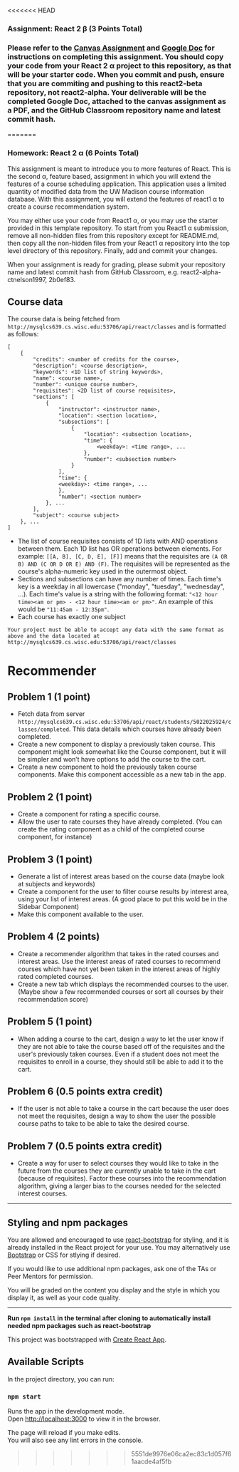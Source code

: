 <<<<<<< HEAD
### Assignment: React 2 β (3 Points Total)

### Please refer to the [Canvas Assignment](https://canvas.wisc.edu/courses/219500/assignments/910617) and [Google Doc](https://docs.google.com/document/d/1xI0ktDjy98_PrU5YjXkcwzOJLd6CajJK9Ed3apRUZDg/edit) for instructions on completing this assignment. You should copy your code from your React 2 α project to this repository, as that will be your starter code. When you commit and push, ensure that you are commiting and pushing to this react2-beta repository, not react2-alpha. Your deliverable will be the completed Google Doc, attached to the canvas assignment as a PDF, and the GitHub Classroom repository name and latest commit hash.
=======
### Homework: React 2 α (6 Points Total) 

This assignment is meant to introduce you to more features of React. This is the second α, feature based, assignment in which you will extend the features of a course scheduling application. This application uses a limited quantity of modified data from the UW Madison course information database. With this assignment, you will extend the features of react1 α to create a course recommendation system.

You may either use your code from React1 α, or you may use the starter provided in this template repository. To start from you React1 α submission, remove all non-hidden files from this repository except for README.md, then copy all the non-hidden files from your React1 α repository into the top level directory of this repository. Finally, add and commit your changes.

When your assignment is ready for grading, please submit your repository name and latest commit hash from GitHub Classroom, e.g. react2-alpha-ctnelson1997, 2b0ef83.
## Course data

The course data is being fetched from `http://mysqlcs639.cs.wisc.edu:53706/api/react/classes` and is formatted as follows:

```
[
    {
        "credits": <number of credits for the course>,
        "description": <course description>,
        "keywords": <1D list of string keywords>,
        "name": <course name>,
        "number": <unique course number>,
        "requisites": <2D list of course requisites>,
        "sections": [
            {
                "instructor": <instructor name>,
                "location": <section location>,
                "subsections": [
                    {
                        "location": <subsection location>,
                        "time": {
                            <weekday>: <time range>, ...
                        },
    					"number": <subsection number>
                    }
                ],
                "time": {
                <weekday>: <time range>, ...
                },
				"number": <section number>
            }, ...
        ],
        "subject": <course subject>
    }, ...
]
```

- The list of course requisites consists of 1D lists with AND operations between them. Each 1D list has OR operations between elements. For example: `[[A, B], [C, D, E], [F]]` means that the requisites are `(A OR B) AND (C OR D OR E) AND (F)`. The requisites will be represented as the course's alpha-numeric key used in the outermost object.
- Sections and subsections can have any number of times. Each time's key is a weekday in all lowercase ("monday", "tuesday", "wednesday", ...). Each time's value is a string with the following format: `"<12 hour time><am or pm> - <12 hour time><am or pm>"`. An example of this would be `"11:45am - 12:35pm"`.
- Each course has exactly one subject

```
Your project must be able to accept any data with the same format as above and the data located at http://mysqlcs639.cs.wisc.edu:53706/api/react/classes
```

# Recommender

## Problem 1 (1 point)

- Fetch data from server `http://mysqlcs639.cs.wisc.edu:53706/api/react/students/5022025924/classes/completed`. This data details which courses have already been completed.
- Create a new component to display a previously taken course. This component might look somewhat like the Course component, but it will be simpler and won’t have options to add the course to the cart.
- Create a new component to hold the previously taken course components. Make this component accessible as a new tab in the app.
  
## Problem 2 (1 point)

- Create a component for rating a specific course.
- Allow the user to rate courses they have already completed. (You can create the rating component as a child of the completed course component, for instance)

## Problem 3 (1 point)

- Generate a list of interest areas based on the course data (maybe look at subjects and keywords)
- Create a component for the user to filter course results by interest area, using your list of interest areas. (A good place to put this wold be in the Sidebar Component)
- Make this component available to the user.

## Problem 4 (2 points)

- Create a recommender algorithm that takes in the rated courses and interest areas. Use the interest areas of rated courses to recommend courses which have not yet been taken in the interest areas of highly rated completed courses.
- Create a new tab which displays the recommended courses to the user. (Maybe show a few recommended courses or sort all courses by their recommendation score)


## Problem 5 (1 point) 

- When adding a course to the cart, design a way to let the user know if they are not able to take the course based off of the requisites and the user's previously taken courses. Even if a student does not meet the requisites to enroll in a course, they should still be able to add it to the cart. 
  
## Problem 6 (0.5 points extra credit) 

- If the user is not able to take a course in the cart because the user does not meet the requisites, design a way to show the user the possible course paths to take to be able to take the desired course.

## Problem 7 (0.5 points extra credit) 

- Create a way for user to select courses they would like to take in the future from the courses they are currently unable to take in the cart (because of requisites). Factor these courses into the recommendation algorithm, giving a larger bias to the courses needed for the selected interest courses.


---

## Styling and npm packages

You are allowed and encouraged to use [react-bootstrap](https://react-bootstrap.github.io/) for styling, and it is already installed in the React project for your use. You may alternatively use [Bootstrap](https://getbootstrap.com/) or CSS for stlying if desired.

If you would like to use additional npm packages, ask one of the TAs or Peer Mentors for permission.

You will be graded on the content you display and the style in which you display it, as well as your code quality.

---

**Run `npm install` in the terminal after cloning to automatically install needed npm packages such as react-bootstrap**

This project was bootstrapped with [Create React App](https://github.com/facebook/create-react-app).

## Available Scripts

In the project directory, you can run:

### `npm start`

Runs the app in the development mode.<br>
Open [http://localhost:3000](http://localhost:3000) to view it in the browser.

The page will reload if you make edits.<br>
You will also see any lint errors in the console.
>>>>>>> 5551de9976e06ca2ec83c1d057f61aacde4af5fb

